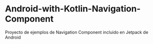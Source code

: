 # Android-with-Kotlin-Navigation-Component
Proyecto de ejemplos de Navigation Component incluido en Jetpack de Android
